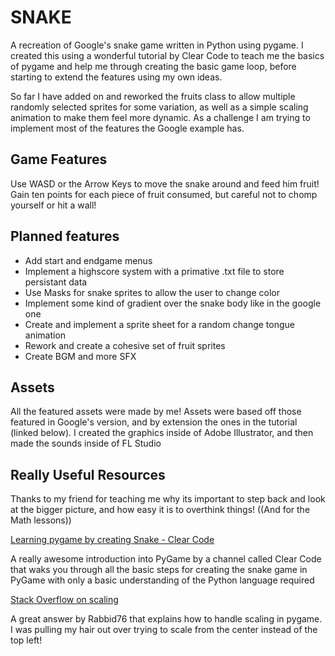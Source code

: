 # SNAKE
A recreation of Google's snake game written in Python using pygame. I created this using a wonderful tutorial by Clear Code to teach me the basics of pygame and help me through creating the basic game loop, before starting to extend the features using my own ideas.

So far I have added on and reworked the fruits class to allow multiple randomly selected sprites for some variation, as well as a simple scaling animation to make them feel more dynamic. As a challenge I am trying to implement most of the features the Google example has.

## Game Features
Use WASD or the Arrow Keys to move the snake around and feed him fruit! Gain ten points for each piece of fruit consumed, but careful not to chomp yourself or hit a wall!

## Planned features
<ul>
    <li>Add start and endgame menus</li>
    <li>Implement a highscore system with a primative .txt file to store persistant data</li>
    <li>Use Masks for snake sprites to allow the user to change color</li>
    <li>Implement some kind of gradient over the snake body like in the google one</li>
    <li>Create and implement a sprite sheet for a random change tongue animation</li>
    <li>Rework and create a cohesive set of fruit sprites</li>
    <li>Create BGM and more SFX</li>
</ul>

## Assets
All the featured assets were made by me! Assets were based off those featured in Google's version, and by extension the ones in the tutorial (linked below). I created the graphics inside of Adobe Illustrator, and then made the sounds inside of FL Studio


## Really Useful Resources
Thanks to my friend for teaching me why its important to step back and look at the bigger picture, and how easy it is to overthink things! ((And for the Math lessons))

[Learning pygame by creating Snake - Clear Code](https://www.youtube.com/watch?v=QFvqStqPCRU&list=LL&index=6)

A really awesome introduction into PyGame by a channel called Clear Code that waks you through all the basic steps for creating the snake game in PyGame with only a basic understanding of the Python language required


[Stack Overflow on scaling](https://stackoverflow.com/questions/59919826/how-do-i-scale-a-pygame-image-surface-with-respect-to-its-center)

A great answer by Rabbid76 that explains how to handle scaling in pygame. I was pulling my hair out over trying to scale from the center instead of the top left!
